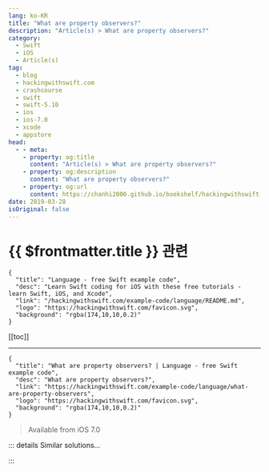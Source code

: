 ```yaml
---
lang: ko-KR
title: "What are property observers?"
description: "Article(s) > What are property observers?"
category:
  - Swift
  - iOS
  - Article(s)
tag: 
  - blog
  - hackingwithswift.com
  - crashcourse
  - swift
  - swift-5.10
  - ios
  - ios-7.0
  - xcode
  - appstore
head:
  - - meta:
    - property: og:title
      content: "Article(s) > What are property observers?"
    - property: og:description
      content: "What are property observers?"
    - property: og:url
      content: https://chanhi2000.github.io/bookshelf/hackingwithswift.com/example-code/language/what-are-property-observers.html
date: 2019-03-28
isOriginal: false
---
```


# {{ $frontmatter.title }} 관련

```component VPCard
{
  "title": "Language - free Swift example code",
  "desc": "Learn Swift coding for iOS with these free tutorials - learn Swift, iOS, and Xcode",
  "link": "/hackingwithswift.com/example-code/language/README.md",
  "logo": "https://hackingwithswift.com/favicon.svg",
  "background": "rgba(174,10,10,0.2)"
}
```

[[toc]]

---

```component VPCard
{
  "title": "What are property observers? | Language - free Swift example code",
  "desc": "What are property observers?",
  "link": "https://hackingwithswift.com/example-code/language/what-are-property-observers",
  "logo": "https://hackingwithswift.com/favicon.svg",
  "background": "rgba(174,10,10,0.2)"
}
```

> Available from iOS 7.0

<!-- TODO: 작성 -->

<!-- 
Property observers are Swift's way of letting you attach functionality to changes in property values. For example, you might want to say, "whenever the player's score changes, update this label to show their new score." Here's a basic example that prints message to the debug console when a variable changes:

```swift
var score = 0 {
    willSet {
        print("Score is about to change to \(newValue)")
    }

    didSet {
        print("Score just changed from \(oldValue) to \(score)")
    }
}

score = 10
```

-->

::: details Similar solutions…

<!--
/example-code/language/how-to-use-local-variable-observers">How to use local variable observers 
/quick-start/swiftui/all-swiftui-property-wrappers-explained-and-compared">All SwiftUI property wrappers explained and compared 
/quick-start/swiftui/understanding-property-wrappers-in-swift-and-swiftui">Understanding property wrappers in Swift and SwiftUI 
/quick-start/swiftui/what-is-the-published-property-wrapper">What is the @Published property wrapper? 
/quick-start/swiftui/what-is-the-gesturestate-property-wrapper">What is the @GestureState property wrapper?</a>
-->

:::

